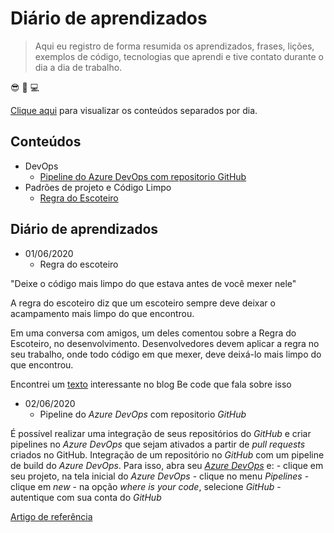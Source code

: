 
# Diário de aprendizados 

> Aqui eu registro de forma resumida os aprendizados, frases, lições, exemplos de código, tecnologias que aprendi e tive contato durante o dia a dia de trabalho.

😎
📖
💻

[Clique aqui](#diário-de-aprendizados) para visualizar os conteúdos separados por dia.

## Conteúdos

- DevOps
    - [Pipeline do Azure DevOps com repositorio GitHub](#pipeline-do-_azure-devops_-com-repositorio-_github_)
- Padrões de projeto e Código Limpo
    - [Regra do Escoteiro](#regra-do-escoteiro)

## Diário de aprendizados

- 01/06/2020
    - Regra do escoteiro

"Deixe o código mais limpo do que estava antes de você mexer nele"

A regra do escoteiro diz que um escoteiro sempre deve deixar o acampamento mais limpo do que encontrou.

Em uma conversa com amigos, um deles comentou sobre a Regra do Escoteiro, no desenvolvimento. Desenvolvedores devem aplicar a regra no seu trabalho, onde todo código em que mexer, deve deixá-lo mais limpo do que encontrou.

Encontrei um [texto](https://becode.com.br/clean-code/#:~:text=Regra%20de%20Escoteiro&text=Para%20desenvolvedores%2C%20podemos%20adaptar%20para,n%C3%A3o%20impactar%20as%20funcionalidades%20existentes.) interessante no blog Be code que fala sobre isso

- 02/06/2020
    - Pipeline do _Azure DevOps_ com repositorio _GitHub_

É possível realizar uma integração de seus repositórios do _GitHub_ e criar pipelines no _Azure DevOps_ que sejam ativados a partir de _pull requests_ criados no GitHub. Integração de um repositório no _GitHub_ com um pipeline de build do _Azure DevOps_.
Para isso, abra seu [_Azure DevOps_](https://dev.azure.com/) e:
    - clique em seu projeto, na tela inicial do _Azure DevOps_
    - clique no menu _Pipelines_
    - clique em _new_
    - na opção _where is your code_, selecione _GitHub_
    - autentique com sua conta do _GitHub_

[Artigo de referência](https://docs.microsoft.com/en-us/azure/devops/pipelines/create-first-pipeline)




